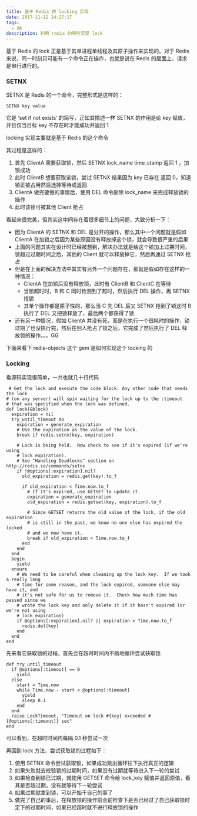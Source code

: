```yaml
---
title: 基于 Redis 的 locking 实现
date: 2017-11-12 14:27:17
tags:
  - db
description: 利用 redis 的特性实现 lock
---
```


基于 Redis 的 lock 正是基于其单进程单线程及其原子操作来实现的。对于 Redis 来说，同一时刻只可能有一个命令正在操作，也就是说在 Redis 的层面上，请求是串行进行的。

### SETNX

SETNX 是 Redis 的一个命令，完整形式是这样的：
```
SETNX key value
```
它是 ‘set if not exists’ 的简写，正如其描述一样 SETNX 的作用是给 key 赋值，并且仅当目标 key 不存在时才能成功并返回 1

locking 实现主要就是基于 Redis 的这个命令

其过程是这样的：

1. 首先 ClientA 需要获取锁，然后 SETNX lock_name time_stamp 返回 1 ，加锁成功
2. 此时 ClientB 想要获取该锁，尝试 SETNX 结果因为 key 已存在 返回 0，知道锁正被占用然后选择等待或返回
3. ClientA 做完要做的事情后，使用 DEL 命令删除 lock_name 来完成释放锁的操作
4. 此时该锁可被其他 Client 抢占

看起来很完美，但其实这中间存在着很多细节上的问题，大致分析一下：

* 因为 ClientA 的 SETNX 和 DEL 是分开的操作，那么其中一个问题就是假如 ClientA 在加锁之后因为某些原因没有释放掉这个锁，就会导致很严重的后果
* 上面的问题其实在设计时已经被想到，解决办法就是给这个锁加上过期时间，锁超过过期时间之后，其他的 Client 就可以释放掉它，然后再通过 SETNX 抢占
* 但是在上面的解决方法中其实有另外一个问题存在，那就是假如存在这样的一种情况：
    - ClientA 在加锁后没有释放锁，此时有 ClientB 和 ClientC 在等待
    - 当锁超时时，B 和 C 同时检测到了超时，然后执行 DEL 操作，再 SETNX 抢锁
    - 其单个操作都是原子性的，那么当 C 先 DEL 后又 SETNX 抢到了锁这时 B 执行了 DEL 又把锁释放了，最后两个都获得了锁
* 还有另一种情况，假如 ClientA 并没有死，而是在执行一个很耗时的操作，锁过期了也没执行完，然后在别人抢占了锁之后，它完成了然后执行了 DEL 释放锁的操作。。。GG

下面来看下 redis-objects 这个 gem 是如何实现这个 locking 的

### Locking

看源码实现很简单，一共也就几十行代码

```
 # Get the lock and execute the code block. Any other code that needs the lock
# (on any server) will spin waiting for the lock up to the :timeout
# that was specified when the lock was defined.
def lock(&block)
  expiration = nil
  try_until_timeout do
    expiration = generate_expiration
    # Use the expiration as the value of the lock.
    break if redis.setnx(key, expiration)

    # Lock is being held.  Now check to see if it's expired (if we're using
    # lock expiration).
    # See "Handling Deadlocks" section on http://redis.io/commands/setnx
    if !@options[:expiration].nil?
      old_expiration = redis.get(key).to_f

      if old_expiration < Time.now.to_f
        # If it's expired, use GETSET to update it.
        expiration = generate_expiration
        old_expiration = redis.getset(key, expiration).to_f

        # Since GETSET returns the old value of the lock, if the old expiration
        # is still in the past, we know no one else has expired the locked
        # and we now have it.
        break if old_expiration < Time.now.to_f
      end
    end
  end
  begin
    yield
  ensure
    # We need to be careful when cleaning up the lock key.  If we took a really long
    # time for some reason, and the lock expired, someone else may have it, and
    # it's not safe for us to remove it.  Check how much time has passed since we
    # wrote the lock key and only delete it if it hasn't expired (or we're not using
    # lock expiration)
    if @options[:expiration].nil? || expiration > Time.now.to_f
      redis.del(key)
    end
  end
end
```

先来看它获取锁的过程，首先会在超时时间内不断地循环尝试获取锁

```
def try_until_timeout
  if @options[:timeout] == 0
    yield
  else
    start = Time.now
    while Time.now - start < @options[:timeout]
      yield
      sleep 0.1
    end
  end
  raise LockTimeout, "Timeout on lock #{key} exceeded #{@options[:timeout]} sec"
end
```

可以看到，在超时时间内每隔 0.1 秒尝试一次

再回到 lock 方法，尝试获取锁的过程如下：

1. 使用 SETNX 命令尝试获取锁，如果成功跳出循环往下执行真正的逻辑
2. 如果失败就去校验锁的过期时间，如果没有过期就等待进入下一轮的尝试
3. 如果检查到锁已过期，就使用 GETSET 命令给 lock_key 赋值并返回原值，看其是否超过期，没有就等待下一轮尝试
4. 如果过期就拿到锁，可以开始干自己的事了
5. 做完了自己的事后，在释放锁的操作前会前检查下是否已经过了自己获取锁时定下的过期时间，如果已经超时就不进行释放锁的操作
